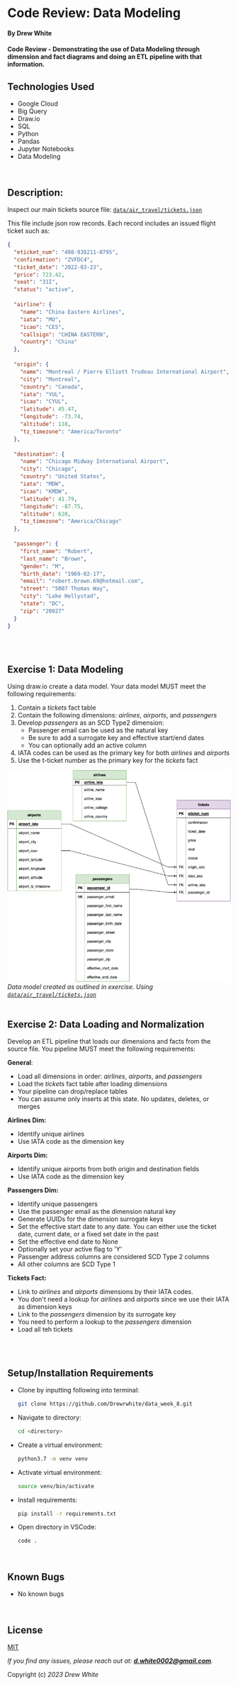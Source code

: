 # Code Review: Data Modeling

#### By Drew White

#### Code Review - Demonstrating the use of Data Modeling through dimension and fact diagrams and doing an ETL pipeline with that information. 

## Technologies Used

* Google Cloud
* Big Query
* Draw.io
* SQL
* Python
* Pandas
* Jupyter Notebooks
* Data Modeling

</br>

## Description:
Inspect our main tickets source file: [`data/air_travel/tickets.json`](./data/air_travel/tickets.json)

This file include json row records. Each record includes an issued flight ticket such as:

```json
{
  "eticket_num": "498-938211-0795",
  "confirmation": "ZVFDC4",
  "ticket_date": "2022-03-23",
  "price": 723.42,
  "seat": "31I",
  "status": "active",

  "airline": {
    "name": "China Eastern Airlines",
    "iata": "MU",
    "icao": "CES",
    "callsign": "CHINA EASTERN",
    "country": "China"
  },

  "origin": {
    "name": "Montreal / Pierre Elliott Trudeau International Airport",
    "city": "Montreal",
    "country": "Canada",
    "iata": "YUL",
    "icao": "CYUL",
    "latitude": 45.47,
    "longitude": -73.74,
    "altitude": 118,
    "tz_timezone": "America/Toronto"
  },

  "destination": {
    "name": "Chicago Midway International Airport",
    "city": "Chicago",
    "country": "United States",
    "iata": "MDW",
    "icao": "KMDW",
    "latitude": 41.79,
    "longitude": -87.75,
    "altitude": 620,
    "tz_timezone": "America/Chicago"
  },

  "passenger": {
    "first_name": "Robert",
    "last_name": "Brown",
    "gender": "M",
    "birth_date": "1969-02-17",
    "email": "robert.brown.69@hotmail.com",
    "street": "5007 Thomas Way",
    "city": "Lake Hollystad",
    "state": "DC",
    "zip": "20027"
  }
}
```

<br><br>


## Exercise 1: Data Modeling

Using draw.io create a data model. Your data model MUST meet the following requirements:

1. Contain a _tickets_ fact table
1. Contain the following dimensions: _airlines_, _airports_, and _passengers_
1. Develop _passengers_ as an SCD Type2 dimension:
    - Passenger email can be used as the natural key
    - Be sure to add a surrogate key and effective start/end dates
    - You can optionally add an active column
1. IATA codes can be used as the primary key for both _airlines_ and _airports_
1. Use the t-ticket number as the primary key for the _tickets_ fact

![air_travel](images/air_travel.drawio.png)  
_Data model created as outlined in exercise. Using [`data/air_travel/tickets.json`](./data/air_travel/tickets.json)_
<br><br>

## Exercise 2: Data Loading and Normalization

Develop an ETL pipeline that loads our dimensions and facts from the source file. You pipeline MUST meet the following requirements:

**General**:
- Load all dimensions in order: _airlines_, _airports_, and _passengers_
- Load the _tickets_ fact table after loading dimensions
- Your pipeline can drop/replace tables
- You can assume only inserts at this state. No updates, deletes, or merges

**Airlines Dim:**
- Identify unique airlines
- Use IATA code as the dimension key

**Airports Dim:**
- Identify unique airports from both origin and destination fields
- Use IATA code as the dimension key

**Passengers Dim:**
- Identify unique passengers
- Use the passenger email as the dimension natural key
- Generate UUIDs for the dimension surrogate keys
- Set the effective start date to any date. You can either use the ticket date, current date, or a fixed set date in the past
- Set the effective end date to None
- Optionally set your active flag to 'Y'
- Passenger address columns are considered SCD Type 2 columns
- All other columns are SCD Type 1

**Tickets Fact:**
- Link to _airlines_ and _airports_ dimensions by their IATA codes. 
- You don't need a lookup for _airlines_ and _airports_ since we use their IATA as dimension keys
- Link to the _passengers_ dimension by its surrogate key
- You need to perform a lookup to the _passengers_ dimension
- Load all teh tickets

<br><br>

## Setup/Installation Requirements

* Clone by inputting following into terminal: 
  ```bash
  git clone https://github.com/Drewrwhite/data_week_8.git
  ```
* Navigate to directory:
  ```bash
  cd <directory>
  ```
* Create a virtual environment:
  ```bash
  python3.7 -m venv venv
  ```
* Activate virtual environment:
  ```bash
  source venv/bin/activate
  ```
* Install requirements:
  ```bash
  pip install -r requirements.txt
  ```
* Open directory in VSCode:
  ```bash
  code .
  ```
</br>

## Known Bugs

* No known bugs

<br>

## License

[MIT](./license.txt)

_If you find any issues, please reach out at: **d.white0002@gmail.com**._

Copyright (c) _2023_ _Drew White_

</br>
